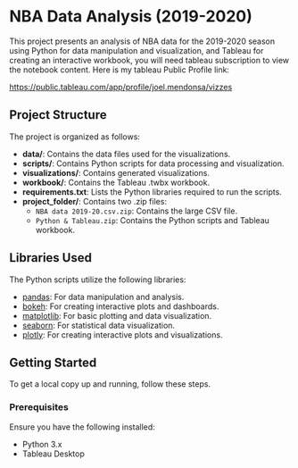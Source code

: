 # NBA Data Analysis (2019-2020)

This project presents an analysis of NBA data for the 2019-2020 season using Python for data manipulation and visualization, and Tableau for creating an interactive workbook, you will need tableau subscription to view the notebook content. 
Here is my tableau Public Profile link: 

https://public.tableau.com/app/profile/joel.mendonsa/vizzes

## Project Structure
The project is organized as follows:

- **data/**: Contains the data files used for the visualizations.
- **scripts/**: Contains Python scripts for data processing and visualization.
- **visualizations/**: Contains generated visualizations.
- **workbook/**: Contains the Tableau .twbx workbook.
- **requirements.txt**: Lists the Python libraries required to run the scripts.
- **project_folder/**: Contains two .zip files:
  - `NBA data 2019-20.csv.zip`: Contains the large CSV file.
  - `Python & Tableau.zip`: Contains the Python scripts and Tableau workbook.

## Libraries Used
The Python scripts utilize the following libraries:
- [pandas](https://pandas.pydata.org/): For data manipulation and analysis.
- [bokeh](https://bokeh.org/): For creating interactive plots and dashboards.
- [matplotlib](https://matplotlib.org/): For basic plotting and data visualization.
- [seaborn](https://seaborn.pydata.org/): For statistical data visualization.
- [plotly](https://plotly.com/python/): For creating interactive plots and visualizations.

## Getting Started

To get a local copy up and running, follow these steps.

### Prerequisites

Ensure you have the following installed:

- Python 3.x
- Tableau Desktop

